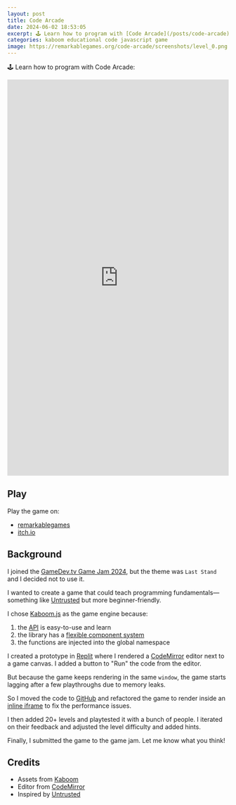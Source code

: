 ```yaml
---
layout: post
title: Code Arcade
date: 2024-06-02 18:53:05
excerpt: 🕹️ Learn how to program with [Code Arcade](/posts/code-arcade).
categories: kaboom educational code javascript game
image: https://remarkablegames.org/code-arcade/screenshots/level_0.png
---
```


🕹️ Learn how to program with Code Arcade:

<iframe src="https://remarkablegames.org/code-arcade/" frameBorder="0" width="100%" height="900" style="display: block; margin: 0 auto;"></iframe>

## Play

Play the game on:

- [remarkablegames](https://remarkablegames.org/code-arcade/)
- [itch.io](https://remarkablegames.itch.io/code-arcade)

## Background

I joined the [GameDev.tv Game Jam 2024](https://itch.io/jam/gamedevtv-jam-2024), but the theme was `Last Stand` and I decided not to use it.

I wanted to create a game that could teach programming fundamentals—something like [Untrusted](https://alexnisnevich.github.io/untrusted/) but more beginner-friendly.

I chose [Kaboom.js](https://kaboomjs.com/) as the game engine because:

1. the [API](https://kaboomjs.com/#add) is easy-to-use and learn
2. the library has a [flexible component system](https://blog.replit.com/kaboom)
3. the functions are injected into the global namespace

I created a prototype in [Replit](https://replit.com/@remarkablemark/code-arcade) where I rendered a [CodeMirror](https://codemirror.net/) editor next to a game canvas. I added a button to "Run" the code from the editor.

But because the game keeps rendering in the same `window`, the game starts lagging after a few playthroughs due to memory leaks.

So I moved the code to [GitHub](https://github.com/remarkablegames/code-arcade) and refactored the game to render inside an [inline iframe](https://developer.mozilla.org/docs/Web/HTML/Element/iframe#srcdoc) to fix the performance issues.

I then added 20+ levels and playtested it with a bunch of people. I iterated on their feedback and adjusted the level difficulty and added hints.

Finally, I submitted the game to the game jam. Let me know what you think!

## Credits

- Assets from [Kaboom](https://kaboomjs.com/)
- Editor from [CodeMirror](https://codemirror.net/)
- Inspired by [Untrusted](https://alexnisnevich.github.io/untrusted/)
